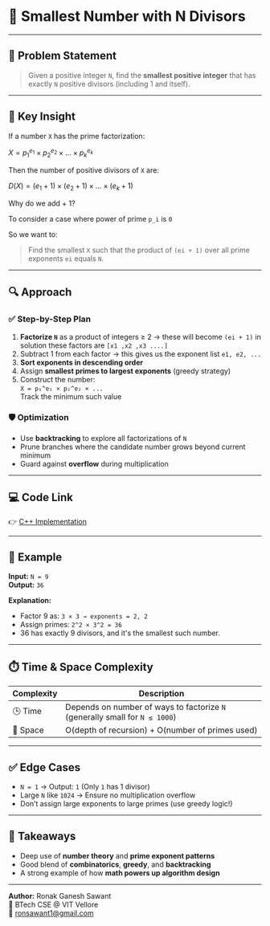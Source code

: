 # 🧮 Smallest Number with N Divisors

---

## 📝 Problem Statement

> Given a positive integer `N`, find the **smallest positive integer** that has exactly `N` positive divisors (including 1 and itself).

---

## 🧠 Key Insight

If a number `X` has the prime factorization:

$X = p_1^{e_1} \times p_2^{e_2} \times \dots \times p_k^{e_k}$

Then the number of positive divisors of `X` are:

$D(X) = (e_1 + 1) \times (e_2 +1) \times \dots \times (e_k + 1)$

Why do we add + 1?

To consider a case where power of prime `p_i` is `0`


So we want to:

> Find the smallest `X` such that the product of `(ei + 1)` over all prime exponents `ei` equals `N`.

---

## 🔍 Approach

### ✅ Step-by-Step Plan

1. **Factorize `N`** as a product of integers ≥ 2 → these will become `(ei + 1)` in solution these factors are `[x1 ,x2 ,x3 ....]`
2. Subtract 1 from each factor → this gives us the exponent list `e1, e2, ...`
3. **Sort exponents in descending order**
4. Assign **smallest primes to largest exponents** (greedy strategy)
5. Construct the number:  
   `X = p₁^e₁ × p₂^e₂ × ...`  
   Track the minimum such value

### 🛡️ Optimization

- Use **backtracking** to explore all factorizations of `N`
- Prune branches where the candidate number grows beyond current minimum
- Guard against **overflow** during multiplication

---

## 💻 Code Link

👉 [C++ Implementation](../problems/smallest-number-with-n-divisors.cpp)

---

## 🔁 Example

**Input:** `N = 9`  
**Output:** `36`

**Explanation:**

- Factor 9 as: `3 × 3 → exponents = 2, 2`
- Assign primes: `2^2 × 3^2 = 36`
- 36 has exactly 9 divisors, and it's the smallest such number.

---

## ⏱️ Time & Space Complexity

| Complexity | Description |
|------------|-------------|
| 🕒 Time     | Depends on number of ways to factorize `N` (generally small for `N ≤ 1000`) |
| 🧠 Space    | O(depth of recursion) + O(number of primes used) |

---

## ✅ Edge Cases

- `N = 1` → Output: `1` (Only `1` has 1 divisor)
- Large `N` like `1024` → Ensure no multiplication overflow
- Don’t assign large exponents to large primes (use greedy logic!)

---

## 📌 Takeaways

- Deep use of **number theory** and **prime exponent patterns**
- Good blend of **combinatorics**, **greedy**, and **backtracking**
- A strong example of how **math powers up algorithm design**

---

**Author:** Ronak Ganesh Sawant  
📌 BTech CSE @ VIT Vellore  
📧 ronsawant1@gmail.com






